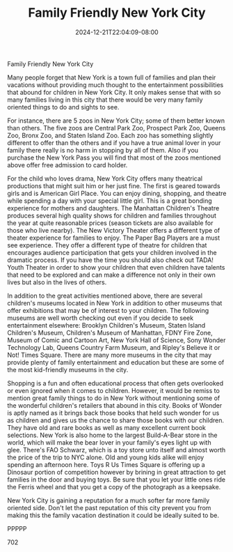 ﻿---
title: "Family Friendly New York City"
date: 2024-12-21T22:04:09-08:00
description: "Text Tips for Web Success"
featured_image: "/images/Text.jpg"
tags: ["Text"]
---

Family Friendly New York City

Many people forget that New York is a town full of families and plan their vacations without providing much thought to the entertainment possibilities that abound for children in New York City. It only makes sense that with so many families living in this city that there would be very many family oriented things to do and sights to see. 

For instance, there are 5 zoos in New York City; some of them better known than others. The five zoos are Central Park Zoo, Prospect Park Zoo, Queens Zoo, Bronx Zoo, and Staten Island Zoo. Each zoo has something slightly different to offer than the others and if you have a true animal lover in your family there really is no harm in stopping by all of them. Also if you purchase the New York Pass you will find that most of the zoos mentioned above offer free admission to card holder.

For the child who loves drama, New York City offers many theatrical productions that might suit him or her just fine. The first is geared towards girls and is American Girl Place. You can enjoy dining, shopping, and theatre while spending a day with your special little girl. This is a great bonding experience for mothers and daughters. The Manhattan Children's Theatre produces several high quality shows for children and families throughout the year at quite reasonable prices (season tickets are also available for those who live nearby). The New Victory Theater offers a different type of theater experience for families to enjoy. The Paper Bag Players are a must see experience. They offer a different type of theatre for children that encourages audience participation that gets your children involved in the dramatic process. If you have the time you should also check out TADA! Youth Theater in order to show your children that even children have talents that need to be explored and can make a difference not only in their own lives but also in the lives of others. 

In addition to the great activities mentioned above, there are several children's museums located in New York in addition to other museums that offer exhibitions that may be of interest to your children. The following museums are well worth checking out even if you decide to seek entertainment elsewhere: Brooklyn Children's Museum, Staten Island Children's Museum, Children's Museum of Manhattan, FDNY Fire Zone, Museum of Comic and Cartoon Art, New York Hall of Science, Sony Wonder Technology Lab, Queens Country Farm Museum, and Ripley's Believe it or Not! Times Square. There are many more museums in the city that may provide plenty of family entertainment and education but these are some of the most kid-friendly museums in the city.

Shopping is a fun and often educational process that often gets overlooked or even ignored when it comes to children. However, it would be remiss to mention great family things to do in New York without mentioning some of the wonderful children's retailers that abound in this city. Books of Wonder is aptly named as it brings back those books that held such wonder for us as children and gives us the chance to share those books with our children. They have old and rare books as well as many excellent current book selections. New York is also home to the largest Build-A-Bear store in the world, which will make the bear lover in your family's eyes light up with glee. There's FAO Schwarz, which is a toy store unto itself and almost worth the price of the trip to NYC alone. Old and young kids alike will enjoy spending an afternoon here. Toys R Us Times Square is offering up a Dinosaur portion of competition however by brining in great attraction to get families in the door and buying toys. Be sure that you let your little ones ride the Ferris wheel and that you get a copy of the photograph as a keepsake.

New York City is gaining a reputation for a much softer far more family oriented side. Don't let the past reputation of this city prevent you from making this the family vacation destination it could be ideally suited to be. 

PPPPP

702

